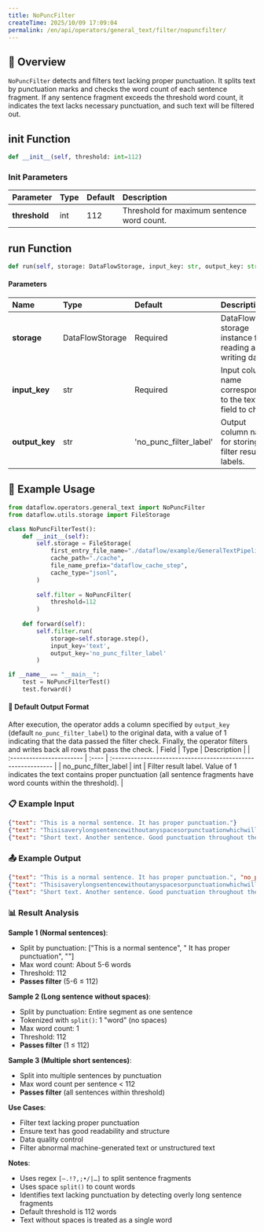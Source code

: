 ```yaml
---
title: NoPuncFilter
createTime: 2025/10/09 17:09:04
permalink: /en/api/operators/general_text/filter/nopuncfilter/
---
```


## 📘 Overview

`NoPuncFilter` detects and filters text lacking proper punctuation. It splits text by punctuation marks and checks the word count of each sentence fragment. If any sentence fragment exceeds the threshold word count, it indicates the text lacks necessary punctuation, and such text will be filtered out.

## __init__ Function
```python
def __init__(self, threshold: int=112)
```
### Init Parameters
| Parameter | Type | Default | Description |
| :---------- | :--- | :---- | :----------------------------- |
| **threshold** | int | 112 | Threshold for maximum sentence word count. |

## run Function
```python
def run(self, storage: DataFlowStorage, input_key: str, output_key: str='no_punc_filter_label')
```
#### Parameters
| Name | Type | Default | Description |
| :----------- | :---------------- | :------------------------- | :------------------------------------- |
| **storage** | DataFlowStorage | Required | DataFlow storage instance for reading and writing data. |
| **input_key** | str | Required | Input column name corresponding to the text field to check. |
| **output_key** | str | 'no_punc_filter_label' | Output column name for storing filter result labels. |

## 🧠 Example Usage

```python
from dataflow.operators.general_text import NoPuncFilter
from dataflow.utils.storage import FileStorage

class NoPuncFilterTest():
    def __init__(self):
        self.storage = FileStorage(
            first_entry_file_name="./dataflow/example/GeneralTextPipeline/no_punc_test_input.jsonl",
            cache_path="./cache",
            file_name_prefix="dataflow_cache_step",
            cache_type="jsonl",
        )
        
        self.filter = NoPuncFilter(
            threshold=112
        )
        
    def forward(self):
        self.filter.run(
            storage=self.storage.step(),
            input_key='text',
            output_key='no_punc_filter_label'
        )

if __name__ == "__main__":
    test = NoPuncFilterTest()
    test.forward()
```

#### 🧾 Default Output Format
After execution, the operator adds a column specified by `output_key` (default `no_punc_filter_label`) to the original data, with a value of 1 indicating that the data passed the filter check. Finally, the operator filters and writes back all rows that pass the check.
| Field | Type | Description |
| :----------------------- | :---- | :----------------------------------------------------------- |
| no_punc_filter_label | int | Filter result label. Value of 1 indicates the text contains proper punctuation (all sentence fragments have word counts within the threshold). |

### 📋 Example Input

```json
{"text": "This is a normal sentence. It has proper punctuation."}
{"text": "Thisisaverylongsentencewithoutanyspacesorpunctuationwhichwillexceedthethresholdbecauseithasmanymanywordsthatcannotbecountedproperlywithoutspacesandthiswillcauseittobefiltered"}
{"text": "Short text. Another sentence. Good punctuation throughout the entire document which is very helpful."}
```

### 📤 Example Output

```json
{"text": "This is a normal sentence. It has proper punctuation.", "no_punc_filter_label": 1}
{"text": "Thisisaverylongsentencewithoutanyspacesorpunctuationwhichwillexceedthethresholdbecauseithasmanymanywordsthatcannotbecountedproperlywithoutspacesandthiswillcauseittobefiltered", "no_punc_filter_label": 1}
{"text": "Short text. Another sentence. Good punctuation throughout the entire document which is very helpful.", "no_punc_filter_label": 1}
```

### 📊 Result Analysis

**Sample 1 (Normal sentences)**:
- Split by punctuation: ["This is a normal sentence", " It has proper punctuation", ""]
- Max word count: About 5-6 words
- Threshold: 112
- **Passes filter** (5-6 ≤ 112)

**Sample 2 (Long sentence without spaces)**:
- Split by punctuation: Entire segment as one sentence
- Tokenized with `split()`: 1 "word" (no spaces)
- Max word count: 1
- Threshold: 112
- **Passes filter** (1 ≤ 112)

**Sample 3 (Multiple short sentences)**:
- Split into multiple sentences by punctuation
- Max word count per sentence < 112
- **Passes filter** (all sentences within threshold)

**Use Cases**:
- Filter text lacking proper punctuation
- Ensure text has good readability and structure
- Data quality control
- Filter abnormal machine-generated text or unstructured text

**Notes**:
- Uses regex `[–.!?,;•/|…]` to split sentence fragments
- Uses space `split()` to count words
- Identifies text lacking punctuation by detecting overly long sentence fragments
- Default threshold is 112 words
- Text without spaces is treated as a single word
